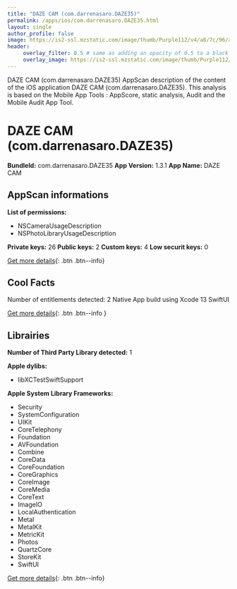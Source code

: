 ```yaml
---
title: "DAZE CAM (com.darrenasaro.DAZE35)"
permalink: /apps/ios/com.darrenasaro.DAZE35.html
layout: single
author_profile: false
image: https://is2-ssl.mzstatic.com/image/thumb/Purple112/v4/a8/7c/96/a87c96c2-b2c9-bd4e-520c-18219954371c/AppIcon-1x_U007emarketing-0-7-0-85-220.png/512x512bb.jpg
header: 
     overlay_filter: 0.5 # same as adding an opacity of 0.5 to a black background
     overlay_image: https://is2-ssl.mzstatic.com/image/thumb/Purple112/v4/a8/7c/96/a87c96c2-b2c9-bd4e-520c-18219954371c/AppIcon-1x_U007emarketing-0-7-0-85-220.png/512x512bb.jpg
---
```

DAZE CAM (com.darrenasaro.DAZE35) AppScan description of the content of the iOS application DAZE CAM (com.darrenasaro.DAZE35). This analysis is based on the Mobile App Tools : AppScore, static analysis, Audit and the Mobile Audit App Tool.

# DAZE CAM (com.darrenasaro.DAZE35)

**BundleId:** com.darrenasaro.DAZE35
**App Version:** 1.3.1
**App Name:** DAZE CAM


## AppScan informations 

**List of permissions:** 
- NSCameraUsageDescription
- NSPhotoLibraryUsageDescription
  
  
**Private keys:** 26
**Public keys:** 2
**Custom keys:** 4
**Low securit keys:** 0
  
[Get more details](/pricing.html){: .btn .btn--info}

## Cool Facts

Number of entitlements detected: 2
Native App
build using Xcode 13
SwiftUI
  
[Get more details](/pricing.html){: .btn .btn--info }

## Librairies 
**Number of Third Party Library detected:** 1


**Apple dylibs:**
- libXCTestSwiftSupport


**Apple System Library Frameworks:**
- Security
- SystemConfiguration
- UIKit
- CoreTelephony
- Foundation
- AVFoundation
- Combine
- CoreData
- CoreFoundation
- CoreGraphics
- CoreImage
- CoreMedia
- CoreText
- ImageIO
- LocalAuthentication
- Metal
- MetalKit
- MetricKit
- Photos
- QuartzCore
- StoreKit
- SwiftUI


  
[Get more details](/pricing.html){: .btn .btn--info}

